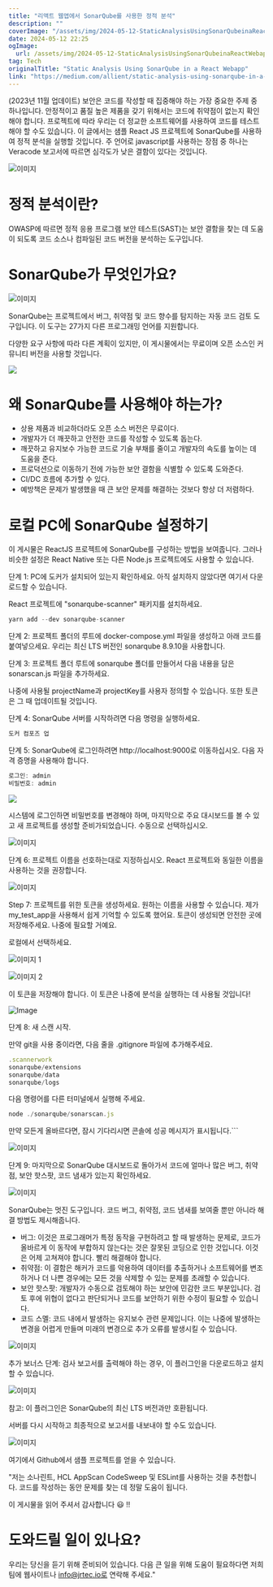 ```yaml
---
title: "리액트 웹앱에서 SonarQube를 사용한 정적 분석"
description: ""
coverImage: "/assets/img/2024-05-12-StaticAnalysisUsingSonarQubeinaReactWebapp_0.png"
date: 2024-05-12 22:25
ogImage: 
  url: /assets/img/2024-05-12-StaticAnalysisUsingSonarQubeinaReactWebapp_0.png
tag: Tech
originalTitle: "Static Analysis Using SonarQube in a React Webapp"
link: "https://medium.com/allient/static-analysis-using-sonarqube-in-a-react-webapp-dd4b335d6062"
---
```



(2023년 11월 업데이트) 보안은 코드를 작성할 때 집중해야 하는 가장 중요한 주제 중 하나입니다. 안정적이고 품질 높은 제품을 갖기 위해서는 코드에 취약점이 없는지 확인해야 합니다. 프로젝트에 따라 우리는 더 정교한 소프트웨어를 사용하여 코드를 테스트해야 할 수도 있습니다. 이 글에서는 샘플 React JS 프로젝트에 SonarQube를 사용하여 정적 분석을 실행할 것입니다. 주 언어로 javascript를 사용하는 장점 중 하나는 Veracode 보고서에 따르면 심각도가 낮은 결함이 있다는 것입니다.

![이미지](/assets/img/2024-05-12-StaticAnalysisUsingSonarQubeinaReactWebapp_0.png)

# 정적 분석이란?

OWASP에 따르면 정적 응용 프로그램 보안 테스트(SAST)는 보안 결함을 찾는 데 도움이 되도록 코드 소스나 컴파일된 코드 버전을 분석하는 도구입니다.



# SonarQube가 무엇인가요?

![이미지](/assets/img/2024-05-12-StaticAnalysisUsingSonarQubeinaReactWebapp_1.png)

SonarQube는 프로젝트에서 버그, 취약점 및 코드 향수를 탐지하는 자동 코드 검토 도구입니다. 이 도구는 27가지 다른 프로그래밍 언어를 지원합니다.

다양한 요구 사항에 따라 다른 계획이 있지만, 이 게시물에서는 무료이며 오픈 소스인 커뮤니티 버전을 사용할 것입니다.



<img src="/assets/img/2024-05-12-StaticAnalysisUsingSonarQubeinaReactWebapp_2.png" />

# 왜 SonarQube를 사용해야 하는가?

- 상용 제품과 비교하더라도 오픈 소스 버전은 무료이다.
- 개발자가 더 깨끗하고 안전한 코드를 작성할 수 있도록 돕는다.
- 깨끗하고 유지보수 가능한 코드로 기술 부채를 줄이고 개발자의 속도를 높이는 데 도움을 준다.
- 프로덕션으로 이동하기 전에 가능한 보안 결함을 식별할 수 있도록 도와준다.
- CI/DC 흐름에 추가할 수 있다.
- 예방책은 문제가 발생했을 때 큰 보안 문제를 해결하는 것보다 항상 더 저렴하다.

# 로컬 PC에 SonarQube 설정하기



이 게시물은 ReactJS 프로젝트에 SonarQube를 구성하는 방법을 보여줍니다. 그러나 비슷한 설정은 React Native 또는 다른 Node.js 프로젝트에도 사용할 수 있습니다.

단계 1: PC에 도커가 설치되어 있는지 확인하세요. 아직 설치하지 않았다면 여기서 다운로드할 수 있습니다.

React 프로젝트에 "sonarqube-scanner" 패키지를 설치하세요.

```js
yarn add --dev sonarqube-scanner
```



단계 2: 프로젝트 폴더의 루트에 docker-compose.yml 파일을 생성하고 아래 코드를 붙여넣으세요. 우리는 최신 LTS 버전인 sonarqube 8.9.10을 사용합니다.

단계 3: 프로젝트 폴더 루트에 sonarqube 폴더를 만들어서 다음 내용을 담은 sonarscan.js 파일을 추가하세요.

나중에 사용될 projectName과 projectKey를 사용자 정의할 수 있습니다. 또한 토큰은 그 때 업데이트될 것입니다.

단계 4: SonarQube 서버를 시작하려면 다음 명령을 실행하세요.



```js
도커 컴포즈 업
```

단계 5: SonarQube에 로그인하려면 http://localhost:9000로 이동하십시오. 다음 자격 증명을 사용해야 합니다.

```js
로그인: admin
비밀번호: admin
```

<img src="/assets/img/2024-05-12-StaticAnalysisUsingSonarQubeinaReactWebapp_3.png" />



시스템에 로그인하면 비밀번호를 변경해야 하며, 마지막으로 주요 대시보드를 볼 수 있고 새 프로젝트를 생성할 준비가되었습니다. 수동으로 선택하십시오.

![이미지](/assets/img/2024-05-12-StaticAnalysisUsingSonarQubeinaReactWebapp_4.png)

단계 6: 프로젝트 이름을 선호하는대로 지정하십시오. React 프로젝트와 동일한 이름을 사용하는 것을 권장합니다.

![이미지](/assets/img/2024-05-12-StaticAnalysisUsingSonarQubeinaReactWebapp_5.png)



Step 7: 프로젝트를 위한 토큰을 생성하세요. 원하는 이름을 사용할 수 있습니다. 제가 my_test_app을 사용해서 쉽게 기억할 수 있도록 했어요. 토큰이 생성되면 안전한 곳에 저장해주세요. 나중에 필요할 거예요.

로컬에서 선택하세요.

![이미지 1](/assets/img/2024-05-12-StaticAnalysisUsingSonarQubeinaReactWebapp_6.png)

![이미지 2](/assets/img/2024-05-12-StaticAnalysisUsingSonarQubeinaReactWebapp_7.png)



이 토큰을 저장해야 합니다. 이 토큰은 나중에 분석을 실행하는 데 사용될 것입니다!

![Image](/assets/img/2024-05-12-StaticAnalysisUsingSonarQubeinaReactWebapp_8.png)

단계 8: 새 스캔 시작.

만약 git을 사용 중이라면, 다음 줄을 .gitignore 파일에 추가해주세요.



```js
.scannerwork
sonarqube/extensions
sonarqube/data
sonarqube/logs
```

다음 명령어를 다른 터미널에서 실행해 주세요.

```js
node ./sonarqube/sonarscan.js
```

만약 모든게 올바르다면, 잠시 기다리시면 콘솔에 성공 메시지가 표시됩니다.```



![이미지](/assets/img/2024-05-12-StaticAnalysisUsingSonarQubeinaReactWebapp_9.png)

단계 9: 마지막으로 SonarQube 대시보드로 돌아가서 코드에 얼마나 많은 버그, 취약점, 보안 핫스팟, 코드 냄새가 있는지 확인하세요.

![이미지](/assets/img/2024-05-12-StaticAnalysisUsingSonarQubeinaReactWebapp_10.png)

SonarQube는 멋진 도구입니다. 코드 버그, 취약점, 코드 냄새를 보여줄 뿐만 아니라 해결 방법도 제시해줍니다.



- 버그: 이것은 프로그래머가 특정 동작을 구현하려고 할 때 발생하는 문제로, 코드가 올바르게 이 동작에 부합하지 않는다는 것은 잘못된 코딩으로 인한 것입니다. 이것은 어제 고쳐져야 합니다. 빨리 해결해야 합니다.
- 취약점: 이 결함은 해커가 코드를 악용하여 데이터를 추출하거나 소프트웨어를 변조하거나 더 나쁜 경우에는 모든 것을 삭제할 수 있는 문제를 초래할 수 있습니다.
- 보안 핫스팟: 개발자가 수동으로 검토해야 하는 보안에 민감한 코드 부분입니다. 검토 후에 위협이 없다고 판단되거나 코드를 보안하기 위한 수정이 필요할 수 있습니다.
- 코드 스멜: 코드 내에서 발생하는 유지보수 관련 문제입니다. 이는 나중에 발생하는 변경을 어렵게 만들며 미래의 변경으로 추가 오류를 발생시킬 수 있습니다.

![이미지](/assets/img/2024-05-12-StaticAnalysisUsingSonarQubeinaReactWebapp_11.png)

추가 보너스 단계: 검사 보고서를 출력해야 하는 경우, 이 플러그인을 다운로드하고 설치할 수 있습니다.

![이미지](/assets/img/2024-05-12-StaticAnalysisUsingSonarQubeinaReactWebapp_12.png)



참고: 이 플러그인은 SonarQube의 최신 LTS 버전과만 호환됩니다.

서버를 다시 시작하고 최종적으로 보고서를 내보내야 할 수도 있습니다.

![이미지](/assets/img/2024-05-12-StaticAnalysisUsingSonarQubeinaReactWebapp_13.png)

여기에서 Github에서 샘플 프로젝트를 얻을 수 있습니다.



"저는 소나린트, HCL AppScan CodeSweep 및 ESLint를 사용하는 것을 추천합니다. 코드를 작성하는 동안 문제를 찾는 데 정말 도움이 됩니다.

이 게시물을 읽어 주셔서 감사합니다 😃 !!

# 도와드릴 일이 있나요?

우리는 당신을 듣기 위해 준비되어 있습니다. 다음 큰 일을 위해 도움이 필요하다면 저희 팀에 웹사이트나 info@jrtec.io로 연락해 주세요."